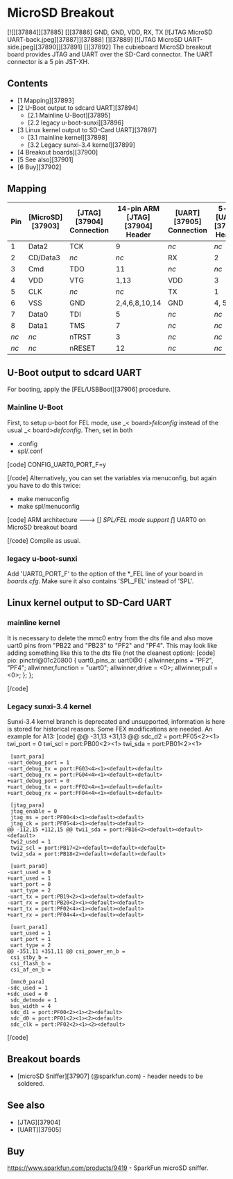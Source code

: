 # MicroSD Breakout
[![][37884]][37885]
[][37886]
GND, GND, VDD, RX, TX
[![JTAG MicroSD UART-back.jpeg][37887]][37888]
[][37889]
[![JTAG MicroSD UART-side.jpeg][37890]][37891]
[][37892]
The cubieboard MicroSD breakout board provides JTAG and UART over the SD-Card connector. The UART connector is a 5 pin JST-XH. 
## Contents
  * [1 Mapping][37893]
  * [2 U-Boot output to sdcard UART][37894]
    * [2.1 Mainline U-Boot][37895]
    * [2.2 legacy u-boot-sunxi][37896]
  * [3 Linux kernel output to SD-Card UART][37897]
    * [3.1 mainline kernel][37898]
    * [3.2 Legacy sunxi-3.4 kernel][37899]
  * [4 Breakout boards][37900]
  * [5 See also][37901]
  * [6 Buy][37902]

## Mapping
Pin | [MicroSD][37903] | [JTAG][37904] Connection | 14-pin ARM [JTAG][37904] Header | [UART][37905] Connection | 5-pin [UART][37905] Header   
---|---|---|---|---|---  
1 | Data2 | TCK | 9 | _nc_ | _nc_  
2 | CD/Data3 | _nc_ | _nc_ | RX | 2   
3 | Cmd | TDO | 11 | _nc_ | _nc_  
4 | VDD | VTG | 1,13 | VDD | 3   
5 | CLK | _nc_ | _nc_ | TX | 1   
6 | VSS | GND |  2,4,6,8,10,14 | GND | 4, 5   
7 | Data0 | TDI | 5 | _nc_ | _nc_  
8 | Data1 | TMS | 7 | _nc_ | _nc_  
_nc_ | _nc_ | nTRST | 3 | _nc_ | _nc_  
_nc_ | _nc_ | nRESET | 12 | _nc_ | _nc_  
## U-Boot output to sdcard UART
For booting, apply the [FEL/USBBoot][37906] procedure. 
### Mainline U-Boot
First, to setup u-boot for FEL mode, use _< board>_felconfig_ instead of the usual _< board>_defconfig_. 
Then, set in both 
  * .config
  * spl/.conf

[code] 
    CONFIG_UART0_PORT_F=y
    
[/code]
Alternatively, you can set the variables via menuconfig, but again you have to do this twice: 
  * make menuconfig
  * make spl/menuconfig

[code] 
    ARM architecture  --->
    [*] SPL/FEL mode support
    [*]  UART0 on MicroSD breakout board
    
[/code]
Compile as usual. 
### legacy u-boot-sunxi
Add 'UART0_PORT_F' to the option of the *_FEL line of your board in _boards.cfg_. Make sure it also contains 'SPL_FEL' instead of 'SPL'. 
## Linux kernel output to SD-Card UART
### mainline kernel
It is necessary to delete the mmc0 entry from the dts file and also move uart0 pins from "PB22 and "PB23" to "PF2" and "PF4". This may look like adding something like this to the dts file (not the cleanest option): 
[code] 
    	pio: pinctrl@01c20800 {
    		uart0_pins_a: uart0@0 {
    			allwinner,pins = "PF2", "PF4";
    			allwinner,function = "uart0";
    			allwinner,drive = <0>;
    			allwinner,pull = <0>;
    		};
    	};
    
[/code]
### Legacy sunxi-3.4 kernel
Sunxi-3.4 kernel branch is deprecated and unsupported, information is here is stored for historical reasons. 
Some FEX modifications are needed. An example for A13: 
[code] 
    @@ -31,13 +31,13 @@ sdc_d2 = port:PF05<2><1><default><default>
     twi_port = 0
     twi_scl = port:PB00<2><1><default><default>
     twi_sda = port:PB01<2><1><default><default>
     
     [uart_para]
    -uart_debug_port = 1
    -uart_debug_tx = port:PG03<4><1><default><default>
    -uart_debug_rx = port:PG04<4><1><default><default>
    +uart_debug_port = 0
    +uart_debug_tx = port:PF02<4><1><default><default>
    +uart_debug_rx = port:PF04<4><1><default><default>
     
     [jtag_para]
     jtag_enable = 0
     jtag_ms = port:PF00<4><1><default><default>
     jtag_ck = port:PF05<4><1><default><default>
    @@ -112,15 +112,15 @@ twi1_sda = port:PB16<2><default><default><default>
     twi2_used = 1
     twi2_scl = port:PB17<2><default><default><default>
     twi2_sda = port:PB18<2><default><default><default>
     
     [uart_para0]
    -uart_used = 0
    +uart_used = 1
     uart_port = 0
     uart_type = 2
    -uart_tx = port:PB19<2><1><default><default>
    -uart_rx = port:PB20<2><1><default><default>
    +uart_tx = port:PF02<4><1><default><default>
    +uart_rx = port:PF04<4><1><default><default>
     
     [uart_para1]
     uart_used = 1
     uart_port = 1
     uart_type = 2
    @@ -351,11 +351,11 @@ csi_power_en_b =
     csi_stby_b =
     csi_flash_b =
     csi_af_en_b =
     
     [mmc0_para]
    -sdc_used = 1
    +sdc_used = 0
     sdc_detmode = 1
     bus_width = 4
     sdc_d1 = port:PF00<2><1><2><default>
     sdc_d0 = port:PF01<2><1><2><default>
     sdc_clk = port:PF02<2><1><2><default>
    
[/code]
## Breakout boards
  * [microSD Sniffer][37907] (@sparkfun.com) - header needs to be soldered.

## See also
  * [JTAG][37904]
  * [UART][37905]

## Buy
<https://www.sparkfun.com/products/9419> \- SparkFun microSD sniffer.
